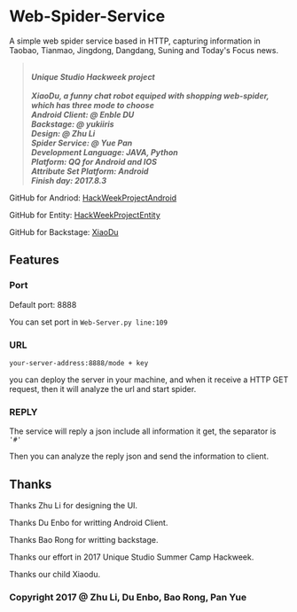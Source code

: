 # Web-Spider-Service

A simple web spider service based in HTTP, capturing information in Taobao, Tianmao, Jingdong, Dangdang, Suning and Today's Focus news.

><br/>***Unique Studio Hackweek project***<br/><br/>***XiaoDu, a funny chat robot equiped with shopping web-spider, which has three mode to choose***<br/>***Android Client: @ Enble DU***<br/>***Backstage: @ yukiiris***<br/>***Design: @ Zhu Li***<br/>***Spider Service: @ Yue Pan***<br/>***Development Language: JAVA, Python***<br/>***Platform: QQ for Android and IOS***<br/>***Attribute Set Platform: Android***<br/>***Finish day: 2017.8.3***

GitHub for Andriod: [HackWeekProjectAndroid](https://github.com/D384509085/HackWeekProjectAndroid)

GitHub for Entity: [HackWeekProjectEntity](https://github.com/D384509085/HackWeekProjectAndroid)

GitHub for Backstage: [XiaoDu](https://github.com/yukiiris/XiaoDu)

## Features

### Port

Default port: 8888

You can set port in `Web-Server.py line:109`

### URL 

`your-server-address:8888/mode + key`

you can deploy the server in your machine, and when it receive a HTTP GET request, then it will analyze the url and start spider.

### REPLY 

The service will reply a json include all information it get, the separator is `'#'`

Then you can analyze the reply json and send the information to client.

## Thanks

Thanks Zhu Li for designing the UI.

Thanks Du Enbo for writting Android Client.

Thanks Bao Rong for writting backstage.

Thanks our effort in 2017 Unique Studio Summer Camp Hackweek.

Thanks our child Xiaodu.

### Copyright 2017 @ Zhu Li, Du Enbo, Bao Rong, Pan Yue